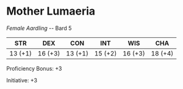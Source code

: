 # Mother Lumaeria

_Female Aardling_ -- Bard 5

| STR     | DEX     | CON     | INT     | WIS     | CHA     |
| ------- | ------- | ------- | ------- | ------- | ------- |
| 13 (+1) | 16 (+3) | 13 (+1) | 15 (+2) | 16 (+3) | 18 (+4) |

Proficiency Bonus: +3

Initiative: +3
